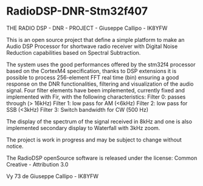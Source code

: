 # RadioDSP-DNR-Stm32f407

 THE RADIO DSP - DNR - PROJECT - Giuseppe Callipo - IK8YFW

This is an open source project that define a simple platform to make an
Audio DSP Processor for shortwave radio receiver with Digital Noise Reduction capabilities based on Spectral Subtraction. 

The system uses the good performances offered by the stm32f4 processor based on the CortexM4 specification, thanks to DSP extensions it is possible to process 256-element FFT real time (bin) ensuring a good response on the DNR functionalities, filtering and visualization of the audio signal.
Four filter elements have been implemented, currently fixed and implemented with Fir, with the following characteristics:
Filter 0: passes through (> 16kHz)
Filter 1: low pass for AM (<6kHz)
Filter 2: low pass for SSB (<3kHz)
Filter 3: Switch bandwidth for CW (500 Hz)

The display of the spectrum of the signal received in 8kHz and one is also implemented
secondary display to Waterfall with 3kHz zoom.

The project is work in progress and may be subject to change without notice.

 The RadioDSP openSource software is released under the license:
            Common Creative - Attribution 3.0
            
Vy 73 de Giuseppe Callipo - IK8YFW
